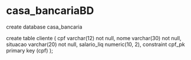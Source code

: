 # casa_bancariaBD

create database casa_bancaria


create table cliente
(
    cpf varchar(12) not null,
    nome  varchar(30) not null,
    situacao varchar(20) not null,
    salario_liq numeric(10, 2),
    constraint cpf_pk primary key (cpf)
);

